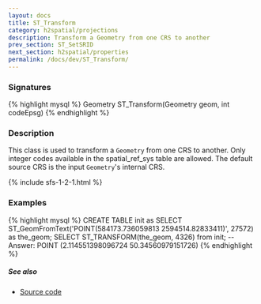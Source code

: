 ```yaml
---
layout: docs
title: ST_Transform
category: h2spatial/projections
description: Transform a Geometry from one CRS to another
prev_section: ST_SetSRID
next_section: h2spatial/properties
permalink: /docs/dev/ST_Transform/
---
```


### Signatures

{% highlight mysql %}
Geometry ST_Transform(Geometry geom, int codeEpsg)
{% endhighlight %}

### Description

This class is used to transform a `Geometry` from one CRS to another.
Only integer codes available in the spatial_ref_sys table are allowed.
The default source CRS is the input `Geometry`'s internal CRS.

{% include sfs-1-2-1.html %}

### Examples

{% highlight mysql %}
CREATE TABLE init as SELECT 
   ST_GeomFromText('POINT(584173.736059813 2594514.82833411)',
    27572) as the_geom;
SELECT ST_TRANSFORM(the_geom, 4326) from init;
-- Answer: POINT (2.114551398096724 50.34560979151726)
{% endhighlight %}

##### See also

* <a href="https://github.com/irstv/H2GIS/blob/master/h2spatial/src/main/java/org/h2gis/h2spatial/internal/function/spatial/crs/ST_Transform.java" target="_blank">Source code</a>
